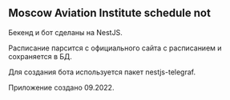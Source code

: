 ## Moscow Aviation Institute schedule not

Бекенд и бот сделаны на NestJS.

Расписание парсится с официального сайта с расписанием и сохраняется в БД.

Для создания бота используется пакет nestjs-telegraf.

Приложение создано 09.2022.
